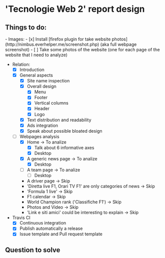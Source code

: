 # 'Tecnologie Web 2' report design

<h2>Things to do:</h2>
- Images:
  - [x] Install [firefox plugin for take website photos](http://nimbus.everhelper.me/screenshot.php) (aka full webpage screenshot)
  - [ ] Take some photos of the website (one for each page of the website that I need to analyze)

- Relation:
  - [x] Introduction
  - [x] General aspects
    - [x] Site name inspection
    - [x] Overall design
      - [x] Menu
      - [x] Footer
      - [x] Vertical columns
      - [x] Header
      - [x] Logo
    - [x] Text distribution and readability
    - [x] Ads integration
    - [x] Speak about possible bloated design
  - [ ] Webpages analysis
    - [x] Home -> To analize
      - [x] Talk about 6 informative axes
      - [x] Desktop
    - [x] A generic news page -> To analize
      - [x] Desktop
    - [ ] A team page -> To analize
      - [ ] Desktop
    - A driver page -> Skip
    - 'Diretta live F1, Orari TV F1' are only categories of news -> Skip
    - 'Formula 1 live' -> Skip
    - F1 calendar -> Skip
    - World Champion rank ('Classifiche F1') -> Skip
    - Photos and Video -> Skip
    - 'Link e siti amici' could be interesting to explain -> Skip
    
- Travis CI
  - [x] Continuous integration
  - [x] Publish automatically a release
  - [x] Issue template and Pull request template

<h2>Question to solve</2>
